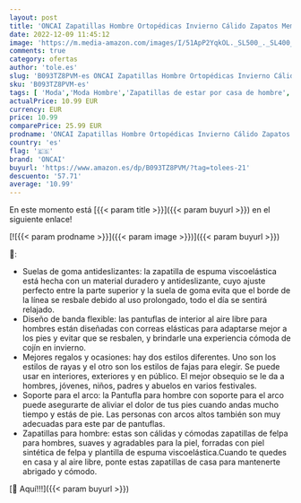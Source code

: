 ```yaml
---
layout: post
title: 'ONCAI Zapatillas Hombre Ortopédicas Invierno Cálido Zapatos Memory Foam Interior y Exterior Pantuflas Raya Soporte de Arco Suela Antideslizantes Slippers Gris Talla 44'
date: 2022-12-09 11:45:12
image: 'https://m.media-amazon.com/images/I/51ApP2YqkOL._SL500_._SL400_.jpg'
comments: true
category: ofertas
author: 'tole.es'
slug: 'B093TZ8PVM-es ONCAI Zapatillas Hombre Ortopédicas Invierno Cálido...'
sku: 'B093TZ8PVM-es'
tags: [ 'Moda','Moda Hombre','Zapatillas de estar por casa de hombre','Zapatos para hombre','oncai','zapatos','🇪🇸', ]
actualPrice: 10.99 EUR
currency: EUR
price: 10.99
comparePrice: 25.99 EUR
prodname: 'ONCAI Zapatillas Hombre Ortopédicas Invierno Cálido Zapatos Memory Foam Interior y Exterior Pantuflas Raya Soporte de Arco Suela Antideslizantes Slippers Gris Talla 44'
country: 'es'
flag: '🇪🇸'
brand: 'ONCAI'
buyurl: 'https://www.amazon.es/dp/B093TZ8PVM/?tag=tolees-21'
descuento: '57.71'
average: '10.99'
---
```


En este momento está [{{< param title >}}]({{< param buyurl >}}) en el siguiente enlace!

[![{{< param prodname >}}]({{< param image >}})]({{< param buyurl >}})

🔎:

- Suelas de goma antideslizantes: la zapatilla de espuma viscoelástica está hecha con un material duradero y antideslizante, cuyo ajuste perfecto entre la parte superior y la suela de goma evita que el borde de la línea se resbale debido al uso prolongado, todo el día se sentirá relajado.
- Diseño de banda flexible: las pantuflas de interior al aire libre para hombres están diseñadas con correas elásticas para adaptarse mejor a los pies y evitar que se resbalen, y brindarle una experiencia cómoda de cojín en invierno.
- Mejores regalos y ocasiones: hay dos estilos diferentes. Uno son los estilos de rayas y el otro son los estilos de fajas para elegir. Se puede usar en interiores, exteriores y en público. El mejor obsequio se le da a hombres, jóvenes, niños, padres y abuelos en varios festivales.
- Soporte para el arco: la Pantufla para hombre con soporte para el arco puede asegurarte de aliviar el dolor de tus pies cuando andas mucho tiempo y estás de pie. Las personas con arcos altos también son muy adecuadas para este par de pantuflas.
- Zapatillas para hombre: estas son cálidas y cómodas zapatillas de felpa para hombres, suaves y agradables para la piel, forradas con piel sintética de felpa y plantilla de espuma viscoelástica.Cuando te quedes en casa y al aire libre, ponte estas zapatillas de casa para mantenerte abrigado y cómodo.

[🛒 Aquí!!!]({{< param buyurl >}})
